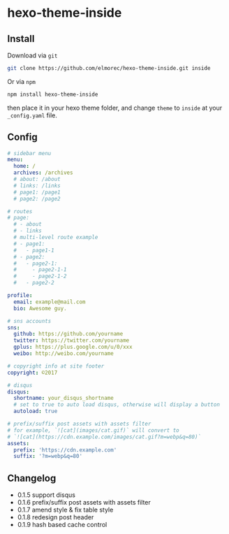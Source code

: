 # hexo-theme-inside

## Install

Download via `git`

```bash
git clone https://github.com/elmorec/hexo-theme-inside.git inside
```

Or via `npm`

```bash
npm install hexo-theme-inside
```

then place it in your hexo theme folder, and change `theme` to `inside` at your `_config.yaml` file.

## Config
```yaml
# sidebar menu
menu:
  home: /
  archives: /archives
  # about: /about
  # links: /links
  # page1: /page1
  # page2: /page2

# routes
# page:
  # - about
  # - links
  # multi-level route example
  # - page1:
  #   - page1-1
  # - page2:
  #   - page2-1:
  #     - page2-1-1
  #     - page2-1-2
  #   - page2-2

profile:
  email: example@mail.com
  bio: Awesome guy.

# sns accounts
sns:
  github: https://github.com/yourname
  twitter: https://twitter.com/yourname
  gplus: https://plus.google.com/u/0/xxx
  weibo: http://weibo.com/yourname

# copyright info at site footer
copyright: ©2017

# disqus
disqus:
  shortname: your_disqus_shortname
  # set to true to auto load disqus, otherwise will display a button
  autoload: true

# prefix/suffix post assets with assets filter
# for example, `![cat](images/cat.gif)` will convert to
# `![cat](https://cdn.example.com/images/cat.gif?m=webp&q=80)`
assets:
  prefix: 'https://cdn.example.com'
  suffix: '?m=webp&q=80'
```

## Changelog
- 0.1.5 support disqus
- 0.1.6 prefix/suffix post assets with assets filter
- 0.1.7 amend style & fix table style
- 0.1.8 redesign post header
- 0.1.9 hash based cache control